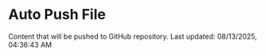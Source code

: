 # Auto Push File

Content that will be pushed to GitHub repository.
Last updated: 08/13/2025, 04:36:43 AM
